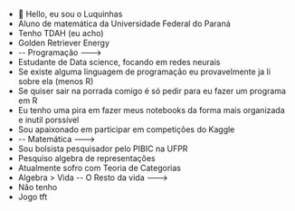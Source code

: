<!---
luquinhasC/luquinhasC is a ✨ special ✨ repository because its `README.md` (this file) appears on your GitHub profile.
You can click the Preview link to take a look at your changes.
--->
- 👋 Hello, eu sou o Luquinhas
- Aluno de matemática da Universidade Federal do Paraná
- Tenho TDAH (eu acho)
- Golden Retriever Energy
- -- Programação --->
- Estudante de Data science, focando em redes neurais
- Se existe alguma linguagem de programação eu provavelmente ja li sobre ela (menos R)
- Se quiser sair na porrada comigo é só pedir para eu fazer um programa em R
- Eu tenho uma pira em fazer meus notebooks da forma mais organizada e inutil porssível
- Sou apaixonado em participar em competições do Kaggle
- -- Matemática --->
- Sou bolsista pesquisador pelo PIBIC na UFPR
- Pesquiso algebra de representações
- Atualmente sofro com Teoria de Categorias
- Algebra > Vida
-- O Resto da vida --->
- Não tenho
- Jogo tft
